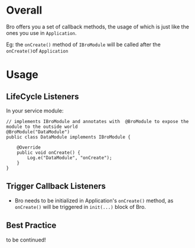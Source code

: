 # Overall

Bro offers you a set of callback methods, the usage of which is just like the ones you use in ``Application``.

Eg: the ``onCreate()`` method of ``IBroModule`` will be called after the ``onCreate()``of ``Application``


# Usage 

## LifeCycle Listeners

In your service module:

````
// implements IBroModule and annotates with  @BroModule to expose the module to the outside world
@BroModule("DataModule")
public class DataModule implements IBroModule {

    @Override
    public void onCreate() {
        Log.e("DataModule", "onCreate");
    }
}
```` 

## Trigger Callback Listeners

- Bro needs to be initialized in Application's ``onCreate()`` method, as ``onCreate()`` will be triggered in ``init(...)`` block of Bro.  

## Best Practice

to be continued!